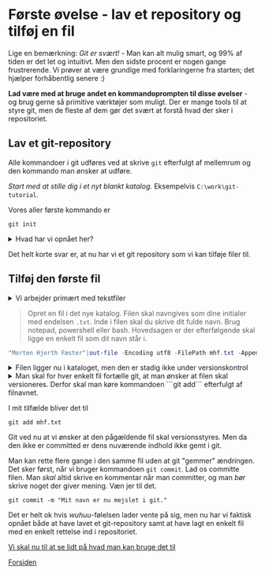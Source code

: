 # Første øvelse - lav et repository og tilføj en fil
Lige en bemærkning: *Git er svært!* - Man kan alt mulig smart, og 99% af tiden er det let og intuitivt. Men den sidste procent er nogen gange frustrerende. Vi prøver at være grundige med forklaringerne fra starten; det hjælper forhåbentlig senere :)

**Lad være med at bruge andet en kommandoprompten til disse øvelser** - og brug gerne så primitive værktøjer som muligt. Der er mange tools til at styre git, men de fleste af dem gør det svært at forstå hvad der sker i repositoriet. 
 
## Lav et git-repository
Alle kommandoer i git udføres ved at skrive `git` efterfulgt af mellemrum og den kommando man ønsker at udføre. 

*Start med at stille dig i et nyt blankt katalog.* Eksempelvis `C:\work\git-tutorial`. 

Vores aller første kommando er 
```
git init 
```

<details>
<summary>Hvad har vi opnået her?</summary>
  
I sig selv giver kommandoen `git init` ikke ret mange synlige resultater. Hvis du er i posh git (powershell) eller en anden terminal, der forstår git, vil du se at prompten ændrer sig 
```
C:\temp\foo> git init
Initialized empty Git repository in C:/temp/foo/.git/
C:\temp\foo [master]>
```
Det er fordi powershell nu kan se at vi står i et git repository. Ligesom responsen fra `git init` i øvrigt også fortæller os. 

Hvis man viser skjulte filer kan man også se, at der er kommet en ny underfolder - `.git`. Der ligger en mængde filer i denne folder, som hjælper git med at holde styr på resten af repositoriet. *Rør aldrig indholdet af `.git`*
</details>

Det helt korte svar er, at nu har vi et git repository som vi kan tilføje filer til. 

## Tilføj den første fil

<details><summary>Vi arbejder primært med tekstfiler</summary>

 Enhver fil gemmes *enten* som en tekstfil eller som en binær fil. Man kan gemme alle slags filer i et git-repository, men git er ikke særlig smart når det gælder binære filer. Retter man i en tekstfil, så gemmes der ikke ret mange flere data, end en eksakt beskrivelse hvilke linier og tegn der er rettet.

 Hvis man gemmer et billede og retter i det, så ligger billedet to gange inde i `.git`-folderen. Det virker fint, og man kan også spole frem og tilbage i sine versioner, men man kan ikke se hvilke ændringer, der er sket i filen. 

</details>

> Opret en fil i det nye katalog. Filen skal navngives som dine initialer med endelsen `.txt`. Inde i filen skal du skrive dit fulde navn. 
Brug notepad, powershell eller bash. Hovedsagen er der efterfølgende skal ligge en enkelt fil som dit navn står i. 

```powershell
"Morten Hjorth Fæster"|out-file -Encoding utf8 -FilePath mhf.txt -Append
```
<details><summary>Filen ligger nu i kataloget, men den er stadig ikke under versionskontrol</summary>

Bruger man posh-git kan man også se at prompten har ændret sig, så der nu står noget i stil med 
```
C:\workdirs\git-tutorial [master ↑1 +1 ~0 -0 !]>
```
"master" indikerer at vi arbejder direkte i master - som den opmærksomme nok husker vi ikke burde - "↑1" fortæller at vi har en rettelse lokalt, der ikke er synkroniseret med vores standard serverudgave, "+1" betyder at der er en ny fil. 
</details>

<details><summary>
Man skal for hver enkelt fil fortælle git, at man ønsker at filen skal versioneres. Derfor skal man køre kommandoen ```git add``` efterfulgt af filnavnet.  
</summary>
Det kan måske virke lidt besværligt at hver enkelt fil skal tilføjes manuelt, men det giver mening på den måde, at man ikke ønsker at generede filer (kompileret kildekode og lignende) samt backup-filer ligger under versionskontrol. Og man vænner sig hurtigt til det. 
</details>

I mit tilfælde bliver det til 
```
git add mhf.txt
```

Git ved nu at vi ønsker at den pågældende fil skal versionsstyres. Men da den ikke er committed er dens nuværende indhold ikke gemt i git. 

Man kan rette flere gange i den samme fil uden at git "gemmer" ændringen. Det sker først, når vi bruger kommandoen ```git commit```. Lad os committe filen. Man *skal* altid skrive en kommentar når man committer, og man *bør* skrive noget der giver mening. Væn jer til det.

```
git commit -m "Mit navn er nu mejslet i git."
```

Det er helt ok hvis *wuhuu*-følelsen lader vente på sig, men nu har vi faktisk opnået både at have lavet et git-repository samt at have lagt en enkelt fil med en enkelt rettelse ind i repositoriet. 

[Vi skal nu til at se lidt på hvad man kan bruge det til](../lab2/README.md)

[Forsiden](../basics.md)

